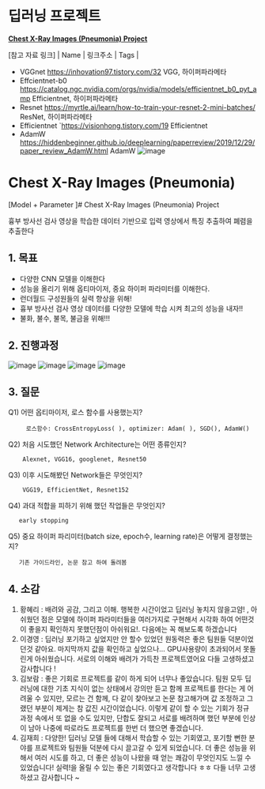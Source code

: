 
# 딥러닝 프로젝트

[****Chest X-Ray Images (Pneumonia) Project**** ](%E1%84%83%E1%85%B5%E1%86%B8%E1%84%85%E1%85%A5%E1%84%82%E1%85%B5%E1%86%BC%20%E1%84%91%E1%85%B3%E1%84%85%E1%85%A9%E1%84%8C%E1%85%A6%E1%86%A8%E1%84%90%E1%85%B3%202122b37bb500476d8d92abf9150b4bc8/Chest%20X-Ray%20Images%20(Pneumonia)%20Project%20a15b01ddac07432ca0d5ce73cba6c142.md)

[참고 자료 링크]
| Name	|  링크주소 | Tags |
- VGGnet	https://inhovation97.tistory.com/32	VGG, 하이퍼파라메타
- Effcientnet-b0	https://catalog.ngc.nvidia.com/orgs/nvidia/models/efficientnet_b0_pyt_amp	Efficientnet, 하이퍼파라메타
- Resnet	https://myrtle.ai/learn/how-to-train-your-resnet-2-mini-batches/	ResNet, 하이퍼파라메타
- Efficientnet	`https://visionhong.tistory.com/19	Efficientnet
- AdamW	https://hiddenbeginner.github.io/deeplearning/paperreview/2019/12/29/paper_review_AdamW.html	AdamW
![image](https://user-images.githubusercontent.com/77670592/190893365-9cf8a4fb-9b6b-4697-b142-7057895235f5.png)



# ****Chest X-Ray Images (Pneumonia)****

[Model + Parameter ]# Chest X-Ray Images (Pneumonia) Project

흉부 방사선 검사 영상을 학습한 데이터 기반으로 입력 영상에서 특징 추출하여 폐렴을 추출한다

## 1. 목표

 - 다양한 CNN 모델을 이해한다
 - 성능을 올리기 위해 옵티마이저, 중요 하이퍼 파라미터를 이해한다.
 - 런더월드 구성원들의 실력 향상을 위해!  
 - 흉부 방사선 검사 영상 데이터를 다양한 모델에 학습 시켜 최고의 성능을 내자!!
 - 불화, 불수, 불목, 불금을 위해!!!

## 2. 진행과정

![image](https://user-images.githubusercontent.com/77670592/190893224-1ae0a857-2287-4b25-9659-e5762701d331.png)
![image](https://user-images.githubusercontent.com/77670592/190893250-b0a3e7e8-1cb3-4bdd-876b-f1704cf5f362.png)
![image](https://user-images.githubusercontent.com/77670592/190893264-a71a08a7-17f8-4933-97b6-79792a7def97.png)
![image](https://user-images.githubusercontent.com/77670592/190893280-ade1d007-718c-4b2b-b624-0e29545457c3.png)

## 3. 질문

 Q1)  어떤 옵티마이저, 로스 함수를 사용했는지? 

         로스함수: CrossEntropyLoss( ), optimizer: Adam( ), SGD(), AdamW()

 Q2) 처음 시도했던 Network Architecture는 어떤 종류인지? 

        Alexnet, VGG16, googlenet, Resnet50
 

 Q3) 이후 시도해봤던 Network들은 무엇인지?  

        VGG19, EfficientNet, Resnet152
 

 Q4) 과대 적합을 피하기 위해 했던 작업들은 무엇인지? 

       early stopping
  

 Q5) 중요 하이퍼 파리미터(batch size, epoch수, learning rate)은 어떻게 결정했는지? 

       기존 가이드라인, 논문 참고 하여 돌려봄

## 4. 소감

1. 황혜리 : 배려와 공감, 그리고 이해. 행복한 시간이었고 딥러닝 놓치지 않을고얌! , 아쉬웠던 점은 모델에 하이퍼 파라미터들을 여러가지로 구현해서 시각화 하여 어떤것이 좋을지 확인하지 못했던점이 아쉬워요!. 다음에는 꼭 해보도록 하겠습니다 
2. 이경영 : 딥러닝 포기하고 싶었지만 안 할수 있었던 원동력은 좋은 팀원들 덕분이었던것 같아요. 마지막까지 값을 확인하고 싶었으나… GPU사용량이 초과되어서 못돌린게 아쉬웠습니다.  서로의 이해와 배려가 가득찬 프로젝트였어요 다들 고생하셨고 감사합니다 !
3. 김보람 : 좋은 기회로 프로젝트를 같이 하게 되어 너무나 좋았습니다. 팀원 모두 딥러닝에 대한 기초 지식이 없는 상태에서 강의만 듣고 함께 프로젝트를 한다는 게 어려울 수 있지만, 모르는 건 함께, 다 같이 찾아보고 논문 참고해가며 값 조정하고 그랬던 부분이 제게는 참 값진 시간이었습니다. 이렇게 같이 할 수 있는 기회가 정규 과정 속에서 또 없을 수도 있지만, 단합도 잘되고 서로를 배려하며 했던 부분에 인상이 남아 나중에 따로라도 프로젝트를 한번 더 했으면 좋겠습니다.
4. 김재희 :  다양한! 딥러닝 모델 들에 대해서 학습할 수 있는 기회였고, 포기할 뻔한 분야를 프로젝트와 팀원들 덕분에 다시 끌고갈 수 있게 되었습니다. 더 좋은 성능을 위해서 여러 시도를 하고, 더 좋은 성능이 나왔을 때 얻는 쾌감이 무엇인지도 느낄 수 있었습니다!  실력!을 올릴 수 있는 좋은 기회였다고 생각합니다 ㅎㅎ 다들 너무 고생하셨고 감사합니다 ~

